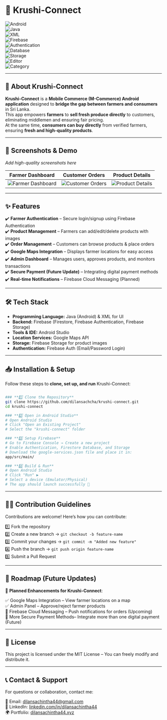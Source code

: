 # 🌾 Krushi-Connect 
![Android](https://img.shields.io/badge/Platform-Android-green)  
![Java](https://img.shields.io/badge/Code-Java-blue)  
![XML](https://img.shields.io/badge/UI-XML-blueviolet)  
![Firebase](https://img.shields.io/badge/Backend-Firebase-orange)  
![Authentication](https://img.shields.io/badge/Auth-FirebaseAuth-yellow)  
![Database](https://img.shields.io/badge/Database-Firestore-red)  
![Storage](https://img.shields.io/badge/Storage-FirebaseStorage-purple)  
![Editor](https://img.shields.io/badge/IDE-Android%20Studio-brightgreen)  
![Category](https://img.shields.io/badge/Type-M--Commerce-lightgrey)  

---

## 🌱 About Krushi-Connect

**Krushi-Connect** is a **Mobile Commerce (M-Commerce) Android application** designed to **bridge the gap between farmers and consumers** in Sri Lanka.  
This app empowers **farmers** to **sell fresh produce directly** to customers, eliminating middlemen and ensuring fair pricing.  
At the same time, **consumers can buy directly** from verified farmers, ensuring **fresh and high-quality products**.

---

## 📸 Screenshots & Demo
_Add high-quality screenshots here_

| Farmer Dashboard | Customer Orders | Product Details |
|------------------|----------------|-----------------|
| ![Farmer Dashboard](link-to-image) | ![Customer Orders](link-to-image) | ![Product Details](link-to-image) |

---

## ✨ Features
✔️ **Farmer Authentication** – Secure login/signup using Firebase Authentication  
✔️ **Product Management** – Farmers can add/edit/delete products with images  
✔️ **Order Management** – Customers can browse products & place orders  
✔️ **Google Maps Integration** – Displays farmer locations for easy access  
✔️ **Admin Dashboard** – Manages users, approves products, and monitors transactions  
✔️ **Secure Payment (Future Update)** – Integrating digital payment methods  
✔️ **Real-time Notifications** – Firebase Cloud Messaging (Planned)  

---

## 🛠️ Tech Stack
- **Programming Language:** Java (Android) & XML for UI  
- **Backend:** Firebase (Firestore, Firebase Authentication, Firebase Storage)  
- **Tools & IDE:** Android Studio  
- **Location Services:** Google Maps API  
- **Storage:** Firebase Storage for product images  
- **Authentication:** Firebase Auth (Email/Password Login)  

---

## 📥 Installation & Setup
Follow these steps to **clone, set up, and run** Krushi-Connect:
```bash

### **1️⃣ Clone the Repository**
git clone https://github.com/dilansachcha/krushi-connect.git
cd krushi-connect

### **2️⃣ Open in Android Studio**
# Open Android Studio
# Click "Open an Existing Project"
# Select the "krushi-connect" folder

### **3️⃣ Setup Firebase**
# Go to Firebase Console → Create a new project
# Enable Authentication, Firestore Database, and Storage
# Download the google-services.json file and place it in:
app/src/main/

### **4️⃣ Build & Run**
# Open Android Studio
# Click "Run" ▶️
# Select a device (Emulator/Physical)
# The app should launch successfully 🚀

```
---

## 👨‍💻 Contribution Guidelines

Contributions are welcome! Here’s how you can contribute:

1️⃣ Fork the repository  
2️⃣ Create a new branch → `git checkout -b feature-name`  
3️⃣ Commit your changes → `git commit -m "Added new feature"`  
4️⃣ Push the branch → `git push origin feature-name`  
5️⃣ Submit a Pull Request

---

## 📌 Roadmap (Future Updates)

🚀 **Planned Enhancements for Krushi-Connect**:

✅ Google Maps Integration – View farmer locations on a map  
✅ Admin Panel – Approve/reject farmer products  
🚧 Firebase Cloud Messaging – Push notifications for orders (Upcoming)  
🚧 More Secure Payment Methods– Integrate more than one digital payment (Future)

---

## 📜 License

This project is licensed under the MIT License – You can freely modify and distribute it.

---

## 📞 Contact & Support
For questions or collaboration, contact me:

📧 Email: [dilansachintha44@gmail.com](mailto:dilansachintha44@gmail.com)  
🔗 LinkedIn: [linkedin.com/in/dilansachintha44](https://www.linkedin.com/in/dilansachintha44/)  
🌍 Portfolio: [dilansachintha44.xyz](https://dilansachintha44.xyz)  






